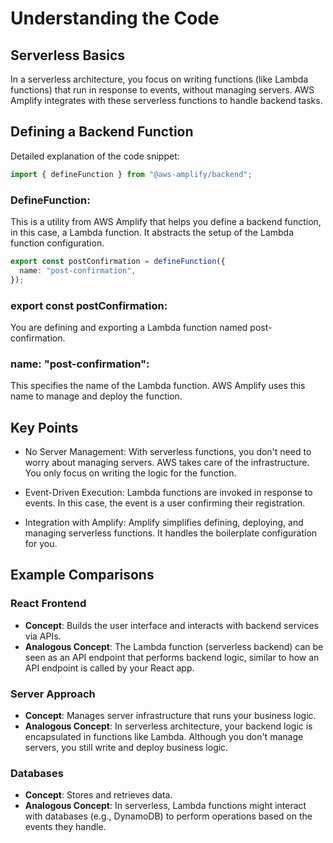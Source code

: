 # Understanding the Code

## Serverless Basics

In a serverless architecture, you focus on writing functions (like Lambda functions) that run in response to events, without managing servers. AWS Amplify integrates with these serverless functions to handle backend tasks.

## Defining a Backend Function

Detailed explanation of the code snippet:

```ts
import { defineFunction } from "@aws-amplify/backend";
```

### DefineFunction:

This is a utility from AWS Amplify that helps you define a backend function, in this case, a Lambda function. It abstracts the setup of the Lambda function configuration.

```ts
export const postConfirmation = defineFunction({
  name: "post-confirmation",
});
```

### export const postConfirmation:

You are defining and exporting a Lambda function named post-confirmation.

### name: "post-confirmation":

This specifies the name of the Lambda function. AWS Amplify uses this name to manage and deploy the function.

## Key Points

- No Server Management: With serverless functions, you don't need to worry about managing servers. AWS takes care of the infrastructure. You only focus on writing the logic for the function.

- Event-Driven Execution: Lambda functions are invoked in response to events. In this case, the event is a user confirming their registration.

- Integration with Amplify: Amplify simplifies defining, deploying, and managing serverless functions. It handles the boilerplate configuration for you.

## Example Comparisons

### React Frontend

- **Concept**: Builds the user interface and interacts with backend services via APIs.
- **Analogous Concept**: The Lambda function (serverless backend) can be seen as an API endpoint that performs backend logic, similar to how an API endpoint is called by your React app.

### Server Approach

- **Concept**: Manages server infrastructure that runs your business logic.
- **Analogous Concept**: In serverless architecture, your backend logic is encapsulated in functions like Lambda. Although you don't manage servers, you still write and deploy business logic.

### Databases

- **Concept**: Stores and retrieves data.
- **Analogous Concept**: In serverless, Lambda functions might interact with databases (e.g., DynamoDB) to perform operations based on the events they handle.
